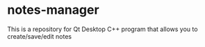 # notes-manager
This is a repository for Qt Desktop C++ program that allows you to create/save/edit notes
